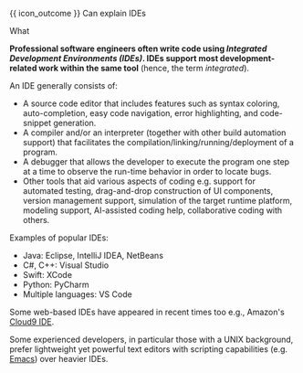 <span id="prereqs"></span>

<span id="outcomes">{{ icon_outcome }} Can explain IDEs</span>

<span id="title">What</span>

<div id="body">

**Professional software engineers often write code using _Integrated Development Environments (IDEs)_. IDEs support most development-related work within the same tool** (hence, the term _integrated_).

An IDE generally consists of:

* A source code editor that includes features such as syntax coloring, auto-completion, easy code navigation, error highlighting, and code-snippet generation.
* A compiler and/or an interpreter (together with other build automation support) that facilitates the compilation/linking/running/deployment of a program.
* A debugger that allows the developer to execute the program one step at a time to observe the run-time behavior in order to locate bugs.
* Other tools that aid various aspects of coding e.g. support for automated testing, drag-and-drop construction of UI components, version management support, simulation of the target runtime platform, modeling support, AI-assisted coding help, collaborative coding with others.

Examples of popular IDEs:
* Java: Eclipse, IntelliJ IDEA, NetBeans
* C#, C++: Visual Studio
* Swift: XCode
* Python: PyCharm
* Multiple languages: VS Code

Some web-based IDEs have appeared in recent times too e.g., Amazon's [Cloud9 IDE](https://aws.amazon.com/cloud9/).

Some experienced developers, in particular those with a UNIX background, prefer lightweight yet powerful text editors with scripting capabilities (e.g. [Emacs](http://www.gnu.org/software/emacs/)) over heavier IDEs.

</div>

<div id="extras">
<include src="exercisesPanel.md" boilerplate/>
</div>
